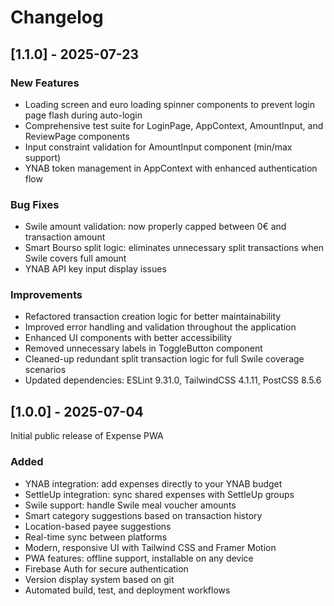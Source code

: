 # Changelog

## [1.1.0] - 2025-07-23

### New Features

- Loading screen and euro loading spinner components to prevent login page flash during auto-login
- Comprehensive test suite for LoginPage, AppContext, AmountInput, and ReviewPage components
- Input constraint validation for AmountInput component (min/max support)
- YNAB token management in AppContext with enhanced authentication flow

### Bug Fixes

- Swile amount validation: now properly capped between 0€ and transaction amount
- Smart Bourso split logic: eliminates unnecessary split transactions when Swile covers full amount
- YNAB API key input display issues

### Improvements

- Refactored transaction creation logic for better maintainability
- Improved error handling and validation throughout the application
- Enhanced UI components with better accessibility
- Removed unnecessary labels in ToggleButton component
- Cleaned-up redundant split transaction logic for full Swile coverage scenarios
- Updated dependencies: ESLint 9.31.0, TailwindCSS 4.1.11, PostCSS 8.5.6

## [1.0.0] - 2025-07-04

Initial public release of Expense PWA

### Added

- YNAB integration: add expenses directly to your YNAB budget
- SettleUp integration: sync shared expenses with SettleUp groups
- Swile support: handle Swile meal voucher amounts
- Smart category suggestions based on transaction history
- Location-based payee suggestions
- Real-time sync between platforms
- Modern, responsive UI with Tailwind CSS and Framer Motion
- PWA features: offline support, installable on any device
- Firebase Auth for secure authentication
- Version display system based on git
- Automated build, test, and deployment workflows
